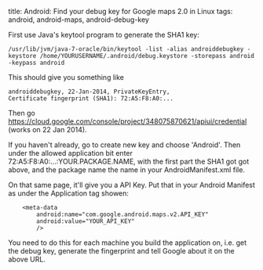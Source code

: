title: Android: Find your debug key for Google maps 2.0 in Linux
tags: android, android-maps, android-debug-key

First use Java's keytool program to generate the SHA1 key:

    /usr/lib/jvm/java-7-oracle/bin/keytool -list -alias androiddebugkey -keystore /home/YOURUSERNAME/.android/debug.keystore -storepass android -keypass android

This should give you something like 

    androiddebugkey, 22-Jan-2014, PrivateKeyEntry, 
    Certificate fingerprint (SHA1): 72:A5:F8:A0:...

Then go https://cloud.google.com/console/project/348075870621/apiui/credential (works on 22 Jan 2014). 

If you haven't already, go to create new key and choose 'Android'. Then under the allowed application bit enter 72:A5:F8:A0:...:YOUR.PACKAGE.NAME, with the first part the SHA1 got got above, and the package name the name in your AndroidManifest.xml file.

On that same page, it'll give you a API Key. Put that in your Android Manifest as under the Application tag showen:

        <meta-data
            android:name="com.google.android.maps.v2.API_KEY"
            android:value="YOUR_API_KEY"
            />

You need to do this for each machine you build the application on, i.e. get the debug key, generate the fingerprint and tell Google about it on the above URL.
